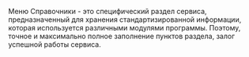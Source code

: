 Меню Справочники - это специфический раздел сервиса, предназначенный для хранения стандартизированной информации, которая используется различными модулями программы. Поэтому, точное и максимально полное заполнение пунктов раздела, залог успешной работы сервиса.